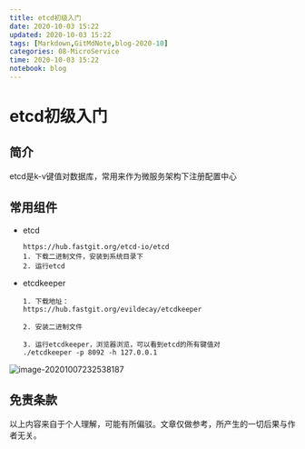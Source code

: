 ```yaml
---
title: etcd初级入门
date: 2020-10-03 15:22
updated: 2020-10-03 15:22
tags: [Markdown,GitMdNote,blog-2020-10]
categories: 08-MicroService
time: 2020-10-03 15:22
notebook: blog
---
```


# etcd初级入门

## 简介

etcd是k-v键值对数据库，常用来作为微服务架构下注册配置中心

## 常用组件

- etcd

  ```
  https://hub.fastgit.org/etcd-io/etcd
  1. 下载二进制文件，安装到系统目录下
  2. 运行etcd
  ```

  

- etcdkeeper

  ````
  1. 下载地址：
  https://hub.fastgit.org/evildecay/etcdkeeper
  
  2. 安装二进制文件
  
  3. 运行etcdkeeper，浏览器浏览，可以看到etcd的所有键值对
  ./etcdkeeper -p 8092 -h 127.0.0.1
  ````

![image-20201007232538187](https://gitee.com/yctxkj/imagerepo/raw/master/image-20201007232538187.png)

## 免责条款

以上内容来自于个人理解，可能有所偏驳。文章仅做参考，所产生的一切后果与作者无关。
